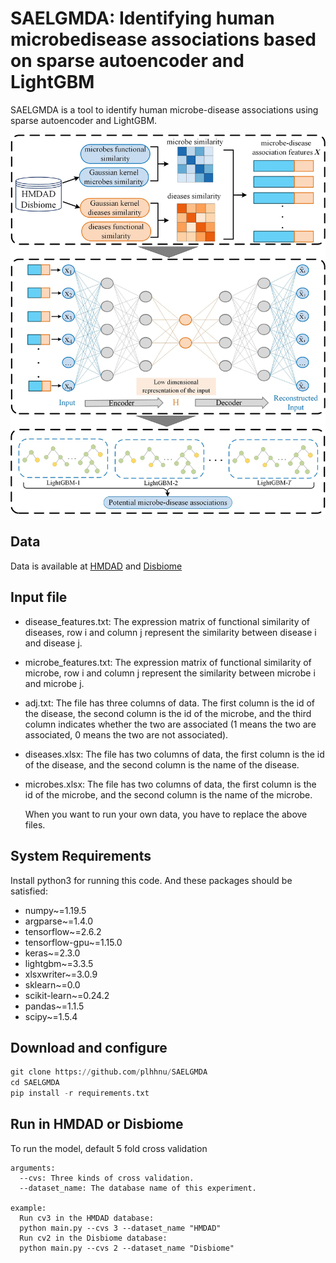 # SAELGMDA: Identifying human microbedisease associations based on sparse autoencoder and LightGBM

SAELGMDA is a tool to identify human microbe-disease associations using sparse autoencoder and LightGBM.

![Fig1.jpg](Pipeline.jpg)

## Data

Data is available at [HMDAD](http://www.cuilab.cn/hmdad) and [Disbiome](https://disbiome.ugent.be/)

## Input file

- disease_features.txt: The expression matrix of functional similarity of diseases, row i and column j represent the similarity between disease i and disease j.
- microbe_features.txt: The expression matrix of functional similarity of microbe, row i and column j represent the similarity between microbe i and microbe j.
- adj.txt: The file has three columns of data. The first column is the id of the disease, the second column is the id of the microbe, and the third column indicates whether the two are associated (1 means the two are associated, 0 means the two are not associated).
- diseases.xlsx: The file has two columns of data, the first column is the id of the disease, and the second column is the name of the disease.
- microbes.xlsx: The file has two columns of data, the first column is the id of the microbe, and the second column is the name of the microbe.
  
  When you want to run your own data, you have to replace the above files.

## System Requirements

Install python3 for running this code. And these packages should be satisfied:

- numpy~=1.19.5
- argparse~=1.4.0
- tensorflow~=2.6.2
- tensorflow-gpu~=1.15.0
- keras~=2.3.0
- lightgbm~=3.3.5
- xlsxwriter~=3.0.9
- sklearn~=0.0
- scikit-learn~=0.24.2
- pandas~=1.1.5
- scipy~=1.5.4

## Download and configure

```python
git clone https://github.com/plhhnu/SAELGMDA
cd SAELGMDA
pip install -r requirements.txt
```

## Run in HMDAD or Disbiome

To run the model, default 5 fold cross validation

```
arguments:
  --cvs: Three kinds of cross validation.
  --dataset_name: The database name of this experiment.

example:
  Run cv3 in the HMDAD database:
  python main.py --cvs 3 --dataset_name "HMDAD"
  Run cv2 in the Disbiome database:
  python main.py --cvs 2 --dataset_name "Disbiome"
```
